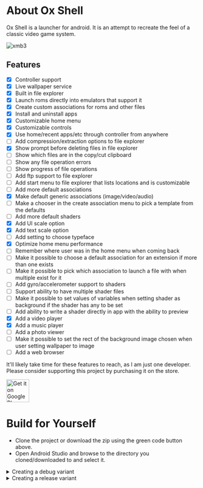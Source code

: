 # About Ox Shell

Ox Shell is a launcher for android. It is an attempt to recreate the feel of a classic video game system.


![xmb3](https://user-images.githubusercontent.com/15348986/221724810-ca4237f8-e889-46b8-9282-a8684b9a2c44.gif)



## Features

- [x] Controller support
- [x] Live wallpaper service
- [x] Built in file explorer
- [x] Launch roms directly into emulators that support it
- [x] Create custom associations for roms and other files
- [x] Install and uninstall apps
- [x] Customizable home menu
- [x] Customizable controls
- [x] Use home/recent apps/etc through controller from anywhere
- [ ] Add compression/extraction options to file explorer
- [x] Show prompt before deleting files in file explorer
- [ ] Show which files are in the copy/cut clipboard
- [ ] Show any file operation errors
- [ ] Show progress of file operations
- [ ] Add ftp support to file explorer
- [ ] Add start menu to file explorer that lists locations and is customizable
- [ ] Add more default associations
- [x] Make default generic associations (image/video/audio)
- [ ] Make a chooser in the create association menu to pick a template from the defaults
- [ ] Add more default shaders
- [x] Add UI scale option
- [x] Add text scale option
- [ ] Add setting to choose typeface
- [x] Optimize home menu performance
- [ ] Remember where user was in the home menu when coming back
- [ ] Make it possible to choose a default association for an extension if more than one exists
- [ ] Make it possible to pick which association to launch a file with when multiple exist for it
- [ ] Add gyro/accelerometer support to shaders
- [ ] Support ability to have multiple shader files
- [ ] Make it possible to set values of variables when setting shader as background if the shader has any to be set
- [ ] Add ability to write a shader directly in app with the ability to preview
- [x] Add a video player
- [x] Add a music player
- [ ] Add a photo viewer
- [ ] Make it possible to set the rect of the background image chosen when user setting wallpaper to image
- [ ] Add a web browser

It'll likely take time for these features to reach, as I am just one developer.
Please consider supporting this project by purchasing it on the store.

<a href='https://play.google.com/store/apps/details?id=com.OxGames.OxShell'><img alt='Get it on Google Play' src='https://play.google.com/intl/en_us/badges/static/images/badges/en_badge_web_generic.png' height=60px/></a>

# Build for Yourself
- Clone the project or download the zip using the green code button above.
- Open Android Studio and browse to the directory you cloned/downloaded to and select it.

<details><summary>Creating a debug variant</summary>

* Make sure the build variant selected is debug
* Run it!
</details>
<details><summary>Creating a release variant</summary>

* Add your keystore file in the `app/keystores` folder
* Create a `keystore.properties` file in the `app/keystores` folder with the following contents:
```
storeFile keystores/[keystore-filename]
storePassword [store-password]
keyAlias [key-alias]
keyPassword [key-password]
```
* Set your build variant to release
* Run it!
</details>
